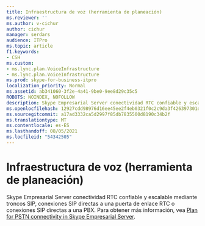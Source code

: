 ```yaml
---
title: Infraestructura de voz (herramienta de planeación)
ms.reviewer: ''
ms.author: v-cichur
author: cichur
manager: serdars
audience: ITPro
ms.topic: article
f1.keywords:
- CSH
ms.custom:
- ms.lync.plan.VoiceInfrastructure
- ms.lync.plan.VoiceInfrastructure
ms.prod: skype-for-business-itpro
localization_priority: Normal
ms.assetid: ab341060-3f2e-4a41-9be0-9ee8d29c35c5
ROBOTS: NOINDEX, NOFOLLOW
description: Skype Empresarial Server conectividad RTC confiable y escalable mediante troncos SIP, conexiones SIP directas a una puerta de enlace RTC o conexiones SIP directas a una PBX. Para obtener más información, vea Plan for PSTN connectivity in Skype Empresarial Server.
ms.openlocfilehash: 12927cdd98976d16ee45ee2f4eb0321f0c2c9da3f426397301d07f45bceeafe1
ms.sourcegitcommit: a17ad3332ca5d2997f85db7835500d8190c34b2f
ms.translationtype: MT
ms.contentlocale: es-ES
ms.lasthandoff: 08/05/2021
ms.locfileid: "54342505"
---
```

# <a name="voice-infrastructure-planning-tool"></a>Infraestructura de voz (herramienta de planeación)
 
Skype Empresarial Server conectividad RTC confiable y escalable mediante troncos SIP, conexiones SIP directas a una puerta de enlace RTC o conexiones SIP directas a una PBX. Para obtener más información, vea [Plan for PSTN connectivity in Skype Empresarial Server](../../../plan-your-deployment/enterprise-voice-solution/pstn-connectivity-0.md).
  

